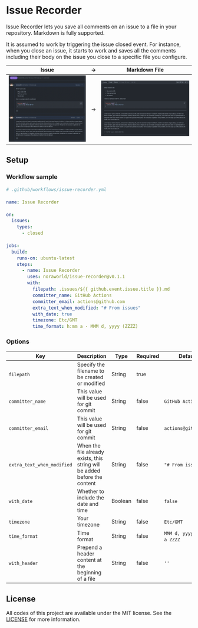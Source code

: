 # Issue Recorder
Issue Recorder lets you save all comments on an issue to a file in your repository. Markdown is fully supported.

It is assumed to work by triggering the issue closed event. For instance, when you close an issue, it starts to work and saves all the comments including their body on the issue you close to a specific file you configure.

| Issue                            | →   | Markdown File                                    |
| :------------------------------: | --- | :----------------------------------------------: |
| ![Issue](/screenshots/issue.png) | →   | ![Markdown File](/screenshots/markdown_file.png) |

## Setup
### Workflow sample

```yaml
# .github/workflows/issue-recorder.yml

name: Issue Recorder

on:
  issues:
    types:
      - closed

jobs:
  build:
    runs-on: ubuntu-latest
    steps:
      - name: Issue Recorder
        uses: noraworld/issue-recorder@v0.1.1
        with:
          filepath: .issues/${{ github.event.issue.title }}.md
          committer_name: GitHub Actions
          committer_email: actions@github.com
          extra_text_when_modified: "# From issues"
          with_date: true
          timezone: Etc/GMT
          time_format: h:mm a · MMM d, yyyy (ZZZZ)
```

### Options

| Key                        | Description                                                                | Type    | Required | Default                    |
| -------------------------- | -------------------------------------------------------------------------- | ------- | -------- | -------------------------- |
| `filepath`                 | Specify the filename to be created or modified                             | String  | true     |                            |
| `committer_name`           | This value will be used for git commit                                     | String  | false    | `GitHub Actions`           |
| `committer_email`          | This value will be used for git commit                                     | String  | false    | `actions@github.com`       |
| `extra_text_when_modified` | When the file already exists, this string will be added before the content | String  | false    | `"# From issues"`          |
| `with_date`                | Whether to include the date and time                                       | Boolean | false    | `false`                    |
| `timezone`                 | Your timezone                                                              | String  | false    | `Etc/GMT`                  |
| `time_format`              | Time format                                                                | String  | false    | `MMM d, yyyy, h:mm a ZZZZ` |
| `with_header`              | Prepend a header content at the beginning of a file                        | String  | false    | `''`                       |

## License
All codes of this project are available under the MIT license. See the [LICENSE](/LICENSE) for more information.
